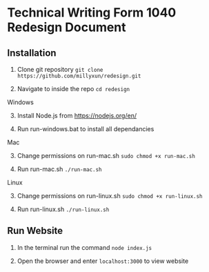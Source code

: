 Technical Writing Form 1040 Redesign Document
=============================================

Installation
------------

1. Clone git repository `git clone https://github.com/millyxun/redesign.git`

2. Navigate to inside the repo `cd redesign`

Windows

3. Install Node.js from <https://nodejs.org/en/>

4. Run run-windows.bat to install all dependancies

Mac

3. Change permissions on run-mac.sh `sudo chmod +x run-mac.sh`

4. Run run-mac.sh `./run-mac.sh`

Linux

3. Change permissions on run-linux.sh `sudo chmod +x run-linux.sh`

4. Run run-linux.sh `./run-linux.sh`

Run Website
-----------

1. In the terminal run the command `node index.js`

2. Open the browser and enter `localhost:3000` to view website